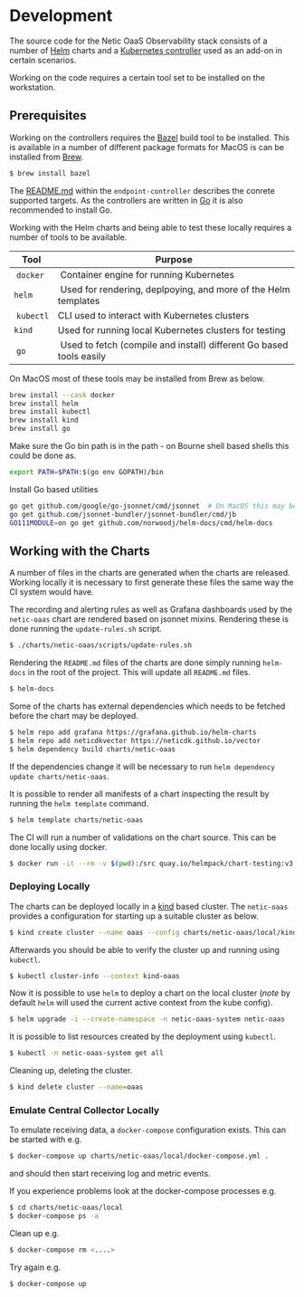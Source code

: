 # Development

The source code for the Netic OaaS Observability stack consists of a number of [Helm](https://helm.sh) charts and a [Kubernetes controller](https://kubernetes.io/docs/concepts/architecture/controller/) used as an add-on in certain scenarios.

Working on the code requires a certain tool set to be installed on the workstation.

## Prerequisites

Working on the controllers requires the [Bazel](https://bazel.build) build tool to be installed. This is available in a number of different package formats for MacOS is can be installed from [Brew](https://brew.sh).

```bash
$ brew install bazel
```

The [README.md](controllers/endpoint-controller/README.md) within the `endpoint-controller` describes the conrete supported targets. As the controllers are written in [Go](https://golang.org) it is also recommended to install Go.

Working with the Helm charts and being able to test these locally requires a number of tools to be available.

| Tool      | Purpose                                                              |
| ---       | ---                                                                  |
| `docker`  | Container engine for running Kubernetes                              |
| `helm`    | Used for rendering, deplpoying, and more of the Helm templates       |
| `kubectl` | CLI used to interact with Kubernetes clusters                        |
| `kind`    | Used for running local Kubernetes clusters for testing               |
| `go`      | Used to fetch (compile and install) different Go based tools easily  |

On MacOS most of these tools may be installed from Brew as below.

```bash
brew install --cask docker
brew install helm
brew install kubectl
brew install kind
brew install go
```

Make sure the Go bin path is in the path - on Bourne shell based shells this could be done as.

```bash
export PATH=$PATH:$(go env GOPATH)/bin
```

Install Go based utilities

```bash
go get github.com/google/go-jsonnet/cmd/jsonnet  # On MacOS this may be installed from Brew instead
go get github.com/jsonnet-bundler/jsonnet-bundler/cmd/jb
GO111MODULE=on go get github.com/norwoodj/helm-docs/cmd/helm-docs
```

## Working with the Charts

A number of files in the charts are generated when the charts are released. Working locally it is necessary to first generate these files the same way the CI system would have.

The recording and alerting rules as well as Grafana dashboards used by the `netic-oaas` chart are rendered based on jsonnet mixins. Rendering these is done running the `update-rules.sh` script.

```bash
$ ./charts/netic-oaas/scripts/update-rules.sh
```

Rendering the `README.md` files of the charts are done simply running `helm-docs` in the root of the project. This will update all `README.md` files.

```bash
$ helm-docs
```

Some of the charts has external dependencies which needs to be fetched before the chart may be deployed.

```bash
$ helm repo add grafana https://grafana.github.io/helm-charts
$ helm repo add neticdkvector https://neticdk.github.io/vector
$ helm dependency build charts/netic-oaas
```

If the dependencies change it will be necessary to run `helm dependency update charts/netic-oaas`.

It is possible to render all manifests of a chart inspecting the result by running the `helm template` command.

```bash
$ helm template charts/netic-oaas
```

The CI will run a number of validations on the chart source. This can be done locally using docker.

```bash
$ docker run -it --rm -v $(pwd):/src quay.io/helmpack/chart-testing:v3.3.1 sh -c "cd src; ct lint --all --chart-repos grafana=https://grafana.github.io/helm-charts --chart-repos neticdkvector=https://neticdk.github.io/vector"
```

### Deploying Locally

The charts can be deployed locally in a [kind](https://kind.sigs.k8s.io/) based cluster. The `netic-oaas` provides a configuration for starting up a suitable cluster as below.

```bash
$ kind create cluster --name oaas --config charts/netic-oaas/local/kind-cluster.yaml
```

Afterwards you should be able to verify the cluster up and running using `kubectl`.

```bash
$ kubectl cluster-info --context kind-oaas
```

Now it is possible to use `helm` to deploy a chart on the local cluster (_note_ by default `helm` will used the current active context from the kube config).

```bash
$ helm upgrade -i --create-namespace -n netic-oaas-system netic-oaas
```

It is possible to list resources created by the deployment using `kubectl`.

```bash
$ kubectl -n netic-oaas-system get all
```

Cleaning up, deleting the cluster.

```bash
$ kind delete cluster --name=oaas
```

### Emulate Central Collector Locally

To emulate receiving data, a `docker-compose` configuration exists.
This can be started with e.g.

```bash
$ docker-compose up charts/netic-oaas/local/docker-compose.yml .
```
and should then start receiving log and metric events.

If you experience problems look at the docker-compose processes e.g.
```bash
$ cd charts/netic-oaas/local
$ docker-compose ps -a
```

Clean up e.g.
```bash
$ docker-compose rm <....>
```

Try again e.g.
```bash
$ docker-compose up
```
